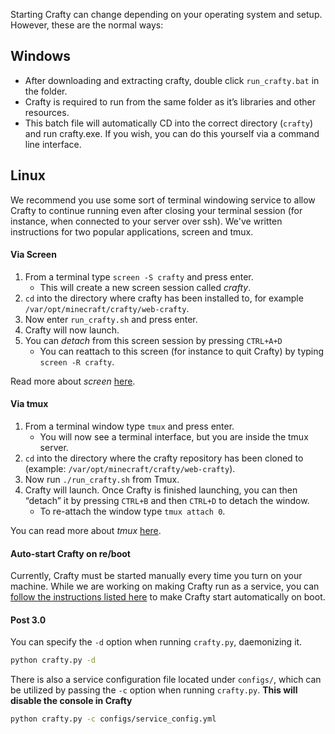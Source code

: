 Starting Crafty can change depending on your operating system and setup. However, these are the normal ways:

## Windows
*  After downloading and extracting crafty, double click `run_crafty.bat` in the folder. 
*  Crafty is required to run from the same folder as it’s libraries and other resources. 
*  This batch file will automatically CD into the correct directory (`crafty`) and run crafty.exe. If you wish, you can do this yourself via a command line interface.

## Linux
We recommend you use some sort of terminal windowing service to allow Crafty to continue running even after closing your terminal session (for instance, when connected to your server over ssh). We've written instructions for two popular applications, screen and tmux.

#### Via Screen
1. From a terminal type `screen -S crafty` and press enter.
   - This will create a new screen session called *crafty*.
2. `cd` into the directory where crafty has been installed to, for example `/var/opt/minecraft/crafty/web-crafty`.
3. Now enter `run_crafty.sh` and press enter.
4. Crafty will now launch.
5. You can *detach* from this screen session by pressing `CTRL+A+D`
   - You can reattach to this screen (for instance to quit Crafty) by typing `screen -R crafty`.

Read more about *screen* [here](https://hostpresto.com/community/tutorials/how-to-use-screen-on-linux/).

#### Via tmux
1. From a terminal window type `tmux` and press enter. 
   - You will now see a terminal interface, but you are inside the tmux server. 
2. `cd` into the directory where the crafty repository has been cloned to (example: `/var/opt/minecraft/crafty/web-crafty`). 
3. Now run `./run_crafty.sh` from Tmux. 
4. Crafty will launch. Once Crafty is finished launching, you can then “detach” it by pressing `CTRL+B` and then `CTRL+D` to detach the window. 
   - To re-attach the window type `tmux attach 0`. 

You can read more about *tmux* [here](https://thoughtbot.com/blog/a-tmux-crash-course).

#### Auto-start Crafty on re/boot
Currently, Crafty must be started manually every time you turn on your machine. While we are working on making Crafty run as a service, you can [follow the instructions listed here](https://gitlab.com/Ptarrant1/crafty-web/issues/22#note_255441321) to make Crafty start automatically on boot.

#### Post 3.0
You can specify the `-d` option when running `crafty.py`, daemonizing it. 
```bash
python crafty.py -d
```

There is also a service configuration file located under `configs/`, which can be utilized by passing the `-c` option when running `crafty.py`. **This will disable the console in Crafty**
```bash
python crafty.py -c configs/service_config.yml
```

